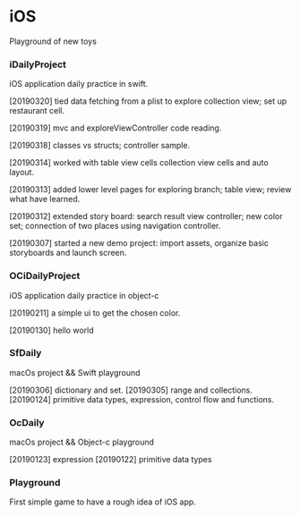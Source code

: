 # iOS
Playground of new toys

### iDailyProject
iOS application daily practice in swift.

[20190320] tied data fetching from a plist to explore collection view; set up restaurant cell.

[20190319] mvc and exploreViewController code reading.

[20190318] classes vs structs; controller sample.

[20190314] worked with table view cells collection view cells and auto layout.

[20190313] added lower level pages for exploring branch; table view; review what have learned.

[20190312] extended story board: search result view controller; new color set; connection of two places using navigation controller.

[20190307] started a new demo project: import assets, organize basic storyboards and launch screen.

### OCiDailyProject
iOS application daily practice in object-c

[20190211] a simple ui to get the chosen color.

[20190130] hello world

### SfDaily
macOs project && Swift playground

[20190306] dictionary and set.
[20190305] range and collections.
[20190124] primitive data types, expression, control flow and functions.

### OcDaily
macOs project && Object-c playground

[20190123] expression
[20190122] primitive data types

### Playground
First simple game to have a rough idea of iOS app.
